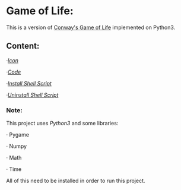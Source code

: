 # Game of Life:

This is a version of [Conway's Game of Life](https://en.wikipedia.org/wiki/Conway%27s_Game_of_Life) implemented on Python3.


## Content:
*·[Icon](https://github.com/Jkutkut/PY-GameOfLife/blob/master/gameOfLife.png)*

*·[Code](https://github.com/Jkutkut/PY-GameOfLife/blob/master/gameOfLife.py)*

*·[Install Shell Script](https://github.com/Jkutkut/PY-GameOfLife/blob/master/install.sh)*

*·[Uninstall Shell Script](https://github.com/Jkutkut/PY-GameOfLife/blob/master/uninstall.sh)*


### Note:

This project uses *Python3* and some libraries:

· Pygame

· Numpy

· Math

· Time

All of this need to be installed in order to run this project.